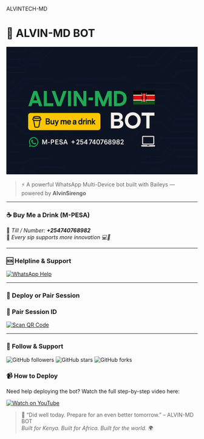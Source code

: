 ALVINTECH-MD
# 🤖 ALVIN-MD BOT

![ALVIN MD BANNER](https://raw.githubusercontent.com/alvin99-hub/ALVINTECH-MD/main/banner.png)

> ⚡ A powerful WhatsApp Multi-Device bot built with Baileys — powered by **AlvinSirengo**

---

### ☕ Buy Me a Drink (M-PESA)
📲 _Till / Number: **+254740768982**_  
💬 _Every sip supports more innovation 💻🚀_

---

### 🆘 Helpline & Support

[![WhatsApp Help](https://img.shields.io/badge/WhatsApp_Help-25D366?style=for-the-badge&logo=whatsapp&logoColor=white)](https://wa.me/254742943705)

---

### 🚀 Deploy or Pair Session

### 🔗 Pair Session ID

[![Scan QR Code](https://img.shields.io/badge/SCAN_QR-Pair_Session_ID-1f1f1f?style=for-the-badge&logo=whatsapp&logoColor=25D366)](https://www.ibrahimadams.site/scanner)

---

### 🔗 Follow & Support

![GitHub followers](https://img.shields.io/github/followers/alvin99-hub?style=social)
![GitHub stars](https://img.shields.io/github/stars/alvin99-hub/ALVINTECH-MD?style=social)
![GitHub forks](https://img.shields.io/github/forks/alvin99-hub/ALVINTECH-MD?style=social)

### 📹 How to Deploy

Need help deploying the bot? Watch the full step-by-step video here:

[![Watch on YouTube](https://img.shields.io/badge/YouTube-@ibrahimaitech-red?style=for-the-badge&logo=youtube)](https://www.youtube.com/@ibrahimaitech)

> 🧠 “Did well today. Prepare for an even better tomorrow.” – ALVIN-MD BOT  
> _Built for Kenya. Built for Africa. Built for the world._ 🌍
